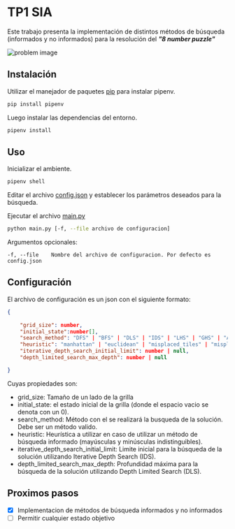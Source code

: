 # TP1 SIA

Este trabajo presenta la implementación de distintos métodos de búsqueda (informados y no informados) para la resolución del ***"8 number puzzle"***

![problem image](https://media.cheggcdn.com/study/bf2/bf22136e-2fb3-4bd0-8220-235c43b9c002/image.png)

## Instalación

Utilizar el manejador de paquetes [pip](https://pip.pypa.io/en/stable/) para instalar pipenv.

```bash
pip install pipenv
```

Luego instalar las dependencias del entorno.

```bash
pipenv install
```

## Uso

Inicializar el ambiente.

```bash
pipenv shell
```

Editar el archivo [config.json](config.json) y establecer los parámetros deseados para la búsqueda.

Ejecutar el archivo [main.py](main.py)

```bash
python main.py [-f, --file archivo de configuracion]
```
Argumentos opcionales:
```
-f, --file    Nombre del archivo de configuracion. Por defecto es config.json
```

## Configuración 

El archivo de configuración es un json con el siguiente formato: 

```json
{
  
	"grid_size": number,
	"initial_state":number[],
	"search_method": "DFS" | "BFS" | "DLS" | "IDS" | "LHS" | "GHS" | "A_STAR",
	"heuristic": "manhattan" | "euclidean" | "misplaced_tiles" | "misplaced_tiles_value" | "visited_tiles_value",
	"iterative_depth_search_initial_limit": number | null,
	"depth_limited_search_max_depth": number | null

}
```
Cuyas propiedades son:

* grid_size: Tamaño de un lado de la grilla
* initial_state: el estado inicial de la grilla (donde el espacio vacio se denota con un 0).
* search_method: Método con el se realizará la busqueda de la solución. Debe ser un método valido.
* heuristic: Heurística a utilizar en caso de utilizar un método de búsqueda informado (mayúsculas y minúsculas indistinguibles).
* iterative_depth_search_initial_limit: Limite inicial para la búsqueda de la solución utilizando Iterative Depth Search (IDS).
* depth_limited_search_max_depth: Profundidad máxima para la búsqueda de la solución utilizando Depth Limited Search (DLS).

## Proximos pasos

- [x] Implementacion de métodos de búsqueda informados y no informados
- [ ] Permitir cualquier estado objetivo
